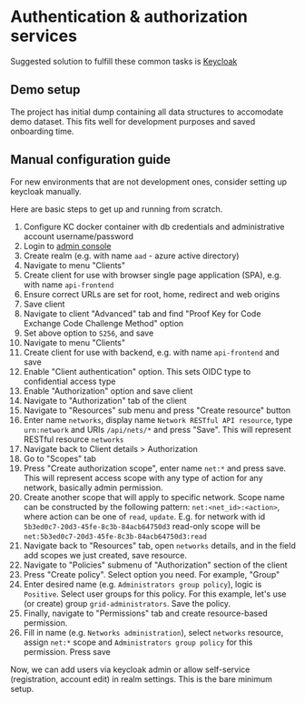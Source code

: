# Authentication & authorization services

Suggested solution to fulfill these common tasks is [Keycloak](https://www.keycloak.org/)

## Demo setup

The project has initial dump containing all data structures to accomodate demo dataset.
This fits well for development purposes and saved onboarding time.

## Manual configuration guide

For new environments that are not development ones, consider setting up keycloak manually.

Here are basic steps to get up and running from scratch.

1. Configure KC docker container with db credentials and administrative account username/password
2. Login to [admin console](http://localhost:8180/)
3. Create realm (e.g. with name `aad` - azure active directory)
4. Navigate to menu "Clients"
5. Create client for use with browser single page application (SPA), e.g. with name `api-frontend`
6. Ensure correct URLs are set for root, home, redirect and web origins
7. Save client
8. Navigate to client "Advanced" tab and find "Proof Key for Code Exchange Code Challenge Method" option
9. Set above option to `S256`, and save
10. Navigate to menu "Clients"
11. Create client for use with backend, e.g. with name `api-frontend` and save
12. Enable "Client authentication" option. This sets OIDC type to confidential access type
13. Enable "Authorization" option and save client
14. Navigate to "Authorization" tab of the client
15. Navigate to "Resources" sub menu and press "Create resource" button
16. Enter name `networks`, display name `Network RESTful API resource`, type `urn:network` and URIs `/api/nets/*` and press "Save".
    This will represent RESTful resource `networks`
17. Navigate back to Client details > Authorization
18. Go to "Scopes" tab
19. Press "Create authorization scope", enter name `net:*` and press save.
    This will represent access scope with any type of action for any network, basically admin permission.
20. Create another scope that will apply to specific network.
    Scope name can be constructed by the following pattern: `net:<net_id>:<action>`, where action can be one of `read`, `update`.
    E.g. for network with id `5b3ed0c7-20d3-45fe-8c3b-84acb64750d3` read-only scope will be `net:5b3ed0c7-20d3-45fe-8c3b-84acb64750d3:read`
21. Navigate back to "Resources" tab, open `networks` details, and in the field add scopes we just created, save resource.
22. Navigate to "Policies" submenu of "Authorization" section of the client
23. Press "Create policy". Select option you need. For example, "Group"
24. Enter desired name (e.g. `Administrators group policy`), logic is `Positive`. Select user groups for this policy.
    For this example, let's use (or create) group `grid-administrators`. Save the policy.
25. Finally, navigate to "Permissions" tab and create resource-based permission.
26. Fill in name (e.g. `Networks administration`), select `networks` resource, assign `net:*` scope and `Administrators group policy` for this permission.
Press save 

Now, we can add users via keycloak admin or allow self-service (registration, account edit) in realm settings. This is the bare minimum setup.
